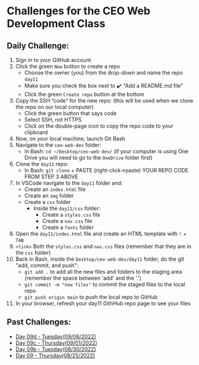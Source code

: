 # Challenges for the CEO Web Development Class #

## Daily Challenge: ##
1. Sign in to your GitHub account
2. Click the green `New` button to create a repo
    - Choose the owner (you) from the drop-down and name the repo `day11`
    - Make sure you check the box next to :heavy_check_mark: "Add a README.md file"
    - Click the green ` Create repo ` button at the bottom
3. Copy the SSH “code” for the new repo: (this will be used when we clone the repo on our local computer)
    - Click the green button that says code
    - Select SSH, not HTTPS
    - Click on the double-page icon to copy the repo code to your clipboard
4. Now, on your local machine, launch Git Bash
5. Navigate to the `ceo-web-dev` folder:
    - In Bash: `cd ~/Desktop/ceo-web-dev/` (if your computer is using One Drive you will need to go to the `OneDrive` folder first)
6. Clone the `day11` repo:
    - In Bash: `git clone` + PASTE (right-click->paste) YOUR REPO CODE FROM STEP 3 ABOVE
7. In VSCode navigate to the `day11` folder and:
    - Create an `index.html` file 
    - Create an `img` folder
    - Create a `css` folder
        - Inside the `day11/css` folder: 
            - Create a `styles.css` file
            - Create a `nav.css` file
            - Create a `fonts` folder
8. Open the `day11/index.html` file and create an HTML template with `!` + `TAB`
9. `<link>` Both the `styles.css` and `nav.css` files (remember that they are in the `css` folder)
10. Back in Bash, inside the `Desktop/ceo-web-dev/day11` folder, do the git "add, commit, and push":
    - `git add .` to add all the new files and folders to the staging area (remember the space between 'add' and the '.')
    - `git commit -m "new files"` to commit the staged files to the local repo
    - `git push origin main` to push the local repo to GitHub
11. In your browser, refresh your day11 GithHub repo page to see your files

## Past Challenges: ##
- [Day 09d - Tuesday(09/06/2022)](https://github.com/zeromile/ceo-challenges/tree/day09c)
- [Day 09c - Thursday(09/01/2022)](https://github.com/zeromile/ceo-challenges/tree/day09c)
- [Day 09b - Tuesday(08/30/2022)](https://github.com/zeromile/ceo-challenges/tree/day09b)
- [Day 09 - Thursday(08/25/2022)](https://github.com/zeromile/ceo-challenges/tree/day09)

